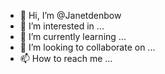 - 👋 Hi, I’m @Janetdenbow
- 👀 I’m interested in ...
- 🌱 I’m currently learning ...
- 💞️ I’m looking to collaborate on ...
- 📫 How to reach me ...

<!---
Janetdenbow/Janetdenbow is a ✨ special ✨ repository because its `README.md` (this file) appears on your GitHub profile.
You can click the Preview link to take a look at your changes.
--->
